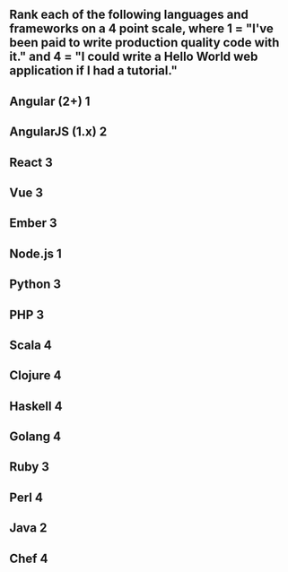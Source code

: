 ## Rank each of the following languages and frameworks on a 4 point scale, where 1 = "I've been paid to write production quality code with it." and 4 = "I could write a Hello World web application if I had a tutorial."
## Angular (2+) 1
## AngularJS (1.x) 2
## React 3
## Vue 3
## Ember 3
## Node.js 1
## Python 3
## PHP 3
## Scala 4
## Clojure 4
## Haskell 4
## Golang 4
## Ruby 3
## Perl 4
## Java 2
## Chef 4
